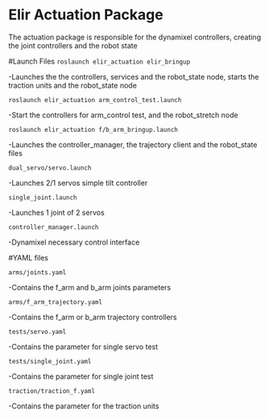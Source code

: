 # Elir Actuation Package
The actuation package is responsible for the dynamixel controllers, creating the joint controllers and the robot state

#Launch Files
`roslaunch elir_actuation elir_bringup`

-Launches the the controllers, services and the robot_state node, starts the traction units and the robot_state node

`roslaunch elir_actuation arm_control_test.launch`

-Start the controllers for arm_control test, and the robot_stretch node


`roslaunch elir_actuation f/b_arm_bringup.launch`

-Launches the controller_manager, the trajectory client and the robot_state files

`dual_servo/servo.launch`

-Launches 2/1 servos simple tilt controller

`single_joint.launch`

-Launches 1 joint of 2 servos

`controller_manager.launch`

-Dynamixel necessary control interface

#YAML files

`arms/joints.yaml`

-Contains the f_arm and b_arm joints parameters

`arms/f_arm_trajectory.yaml`

-Contains the f_arm or b_arm trajectory controllers

`tests/servo.yaml`

-Contains the parameter for single servo test

`tests/single_joint.yaml`

-Contains the parameter for single joint test

`traction/traction_f.yaml`

-Contains the parameter for the traction units


